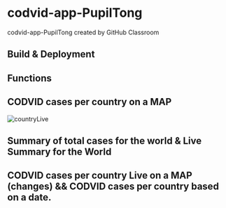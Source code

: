 # codvid-app-PupilTong
codvid-app-PupilTong created by GitHub Classroom
## Build & Deployment
## Functions
## CODVID cases per country on a MAP
![countryLive](./gif/mapMove.gif)
## Summary of total cases for the world & Live Summary for the World
## CODVID cases per country Live on a MAP (changes) && CODVID cases per country based on a date.
